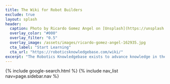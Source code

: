 ```yaml
---
title: The Wiki for Robot Builders
exclude: true
layout: splash
header:
  caption: Photo by Ricardo Gomez Angel on [Unsplash](https://unsplash.com)
  overlay_color: "#000"
  overlay_filter: "0.5"
  overlay_image: /assets/images/ricardo-gomez-angel-162935.jpg
  cta_label: "Start Learning"
  cta_url: "https://roboticsknowledgebase.com/wiki/"
excerpt: "The Robotics Knowledgebase exists to advance knowledge in the robotics discipline."
---
```

{% include google-search.html %}
{% include nav_list nav=page.sidebar.nav %}

